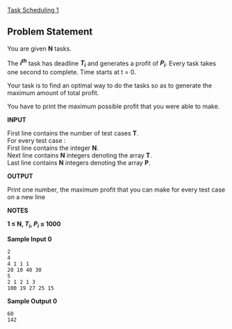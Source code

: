 [Task Scheduling 1](https://www.hackerrank.com/contests/may-jun-2023-ccc-lbrce-coding-practice-open/challenges/task-scheduling-1-2)

**Problem Statement**
---
You are given **N** tasks.

The **$i^{th}$** task has deadline **$T_i$** and generates a profit of **$P_i$**. Every task takes one second to complete. Time starts at t = 0.

Your task is to find an optimal way to do the tasks so as to generate the maximum amount of total profit.

You have to print the maximum possible profit that you were able to make.

**INPUT**

First line contains the number of test cases **T**.<br>
For every test case :<br>
First line contains the integer **N**.<br>
Next line contains **N** integers denoting the array **T**.<br>
Last line contains **N** integers denoting the array **P**.

**OUTPUT**

Print one number, the maximum profit that you can make for every test case on a new line

**NOTES**

**1 ≤ N, $T_i$, $P_i$ ≤ 1000**

**Sample Input 0**

```
2
4
4 1 1 1
20 10 40 30
5
2 1 2 1 3
100 19 27 25 15
```

**Sample Output 0**

```
60
142
```